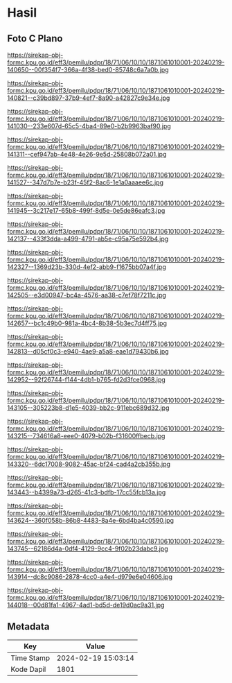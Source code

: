 # Hasil

## Foto C Plano

https://sirekap-obj-formc.kpu.go.id/eff3/pemilu/pdpr/18/71/06/10/10/1871061010001-20240219-140650--00f354f7-366a-4f38-bed0-85748c6a7a0b.jpg

https://sirekap-obj-formc.kpu.go.id/eff3/pemilu/pdpr/18/71/06/10/10/1871061010001-20240219-140821--c39bd897-37b9-4ef7-8a90-a42827c9e34e.jpg

https://sirekap-obj-formc.kpu.go.id/eff3/pemilu/pdpr/18/71/06/10/10/1871061010001-20240219-141030--233e607d-65c5-4ba4-89e0-b2b9963baf90.jpg

https://sirekap-obj-formc.kpu.go.id/eff3/pemilu/pdpr/18/71/06/10/10/1871061010001-20240219-141311--cef947ab-4e48-4e26-9e5d-25808b072a01.jpg

https://sirekap-obj-formc.kpu.go.id/eff3/pemilu/pdpr/18/71/06/10/10/1871061010001-20240219-141527--347d7b7e-b23f-45f2-8ac6-1e1a0aaaee6c.jpg

https://sirekap-obj-formc.kpu.go.id/eff3/pemilu/pdpr/18/71/06/10/10/1871061010001-20240219-141945--3c217e17-65b8-499f-8d5e-0e5de86eafc3.jpg

https://sirekap-obj-formc.kpu.go.id/eff3/pemilu/pdpr/18/71/06/10/10/1871061010001-20240219-142137--433f3dda-a499-4791-ab5e-c95a75e592b4.jpg

https://sirekap-obj-formc.kpu.go.id/eff3/pemilu/pdpr/18/71/06/10/10/1871061010001-20240219-142327--1369d23b-330d-4ef2-abb9-f1675bb07a4f.jpg

https://sirekap-obj-formc.kpu.go.id/eff3/pemilu/pdpr/18/71/06/10/10/1871061010001-20240219-142505--e3d00947-bc4a-4576-aa38-c7ef78f7211c.jpg

https://sirekap-obj-formc.kpu.go.id/eff3/pemilu/pdpr/18/71/06/10/10/1871061010001-20240219-142657--bc1c49b0-981a-4bc4-8b38-5b3ec7d4ff75.jpg

https://sirekap-obj-formc.kpu.go.id/eff3/pemilu/pdpr/18/71/06/10/10/1871061010001-20240219-142813--d05cf0c3-e940-4ae9-a5a8-eae1d79430b6.jpg

https://sirekap-obj-formc.kpu.go.id/eff3/pemilu/pdpr/18/71/06/10/10/1871061010001-20240219-142952--92f26744-f144-4db1-b765-fd2d3fce0968.jpg

https://sirekap-obj-formc.kpu.go.id/eff3/pemilu/pdpr/18/71/06/10/10/1871061010001-20240219-143105--305223b8-d1e5-4039-bb2c-911ebc689d32.jpg

https://sirekap-obj-formc.kpu.go.id/eff3/pemilu/pdpr/18/71/06/10/10/1871061010001-20240219-143215--734616a8-eee0-4079-b02b-f31600ffbecb.jpg

https://sirekap-obj-formc.kpu.go.id/eff3/pemilu/pdpr/18/71/06/10/10/1871061010001-20240219-143320--6dc17008-9082-45ac-bf24-cad4a2cb355b.jpg

https://sirekap-obj-formc.kpu.go.id/eff3/pemilu/pdpr/18/71/06/10/10/1871061010001-20240219-143443--b4399a73-d265-41c3-bdfb-17cc55fcb13a.jpg

https://sirekap-obj-formc.kpu.go.id/eff3/pemilu/pdpr/18/71/06/10/10/1871061010001-20240219-143624--360f058b-86b8-4483-8a4e-6bd4ba4c0590.jpg

https://sirekap-obj-formc.kpu.go.id/eff3/pemilu/pdpr/18/71/06/10/10/1871061010001-20240219-143745--62186d4a-0df4-4129-9cc4-9f02b23dabc9.jpg

https://sirekap-obj-formc.kpu.go.id/eff3/pemilu/pdpr/18/71/06/10/10/1871061010001-20240219-143914--dc8c9086-2878-4cc0-a4e4-d979e6e04606.jpg

https://sirekap-obj-formc.kpu.go.id/eff3/pemilu/pdpr/18/71/06/10/10/1871061010001-20240219-144018--00d81fa1-4967-4ad1-bd5d-de19d0ac9a31.jpg


## Metadata

| Key        | Value               |
| ---------- | ------------------- |
| Time Stamp | 2024-02-19 15:03:14 |
| Kode Dapil | 1801                |



